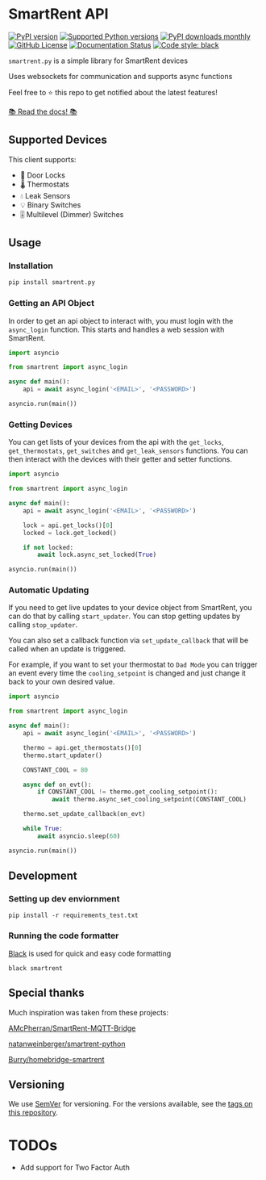 # SmartRent API

[![PyPI version][pypi-version-badge]](https://pypi.org/project/smartrent-py/)
[![Supported Python versions][supported-versions-badge]](https://pypi.org/project/smartrent-py/)
[![PyPI downloads monthly][m-downloads-badge]](https://pypistats.org/packages/smartrent-py)
[![GitHub License][license-badge]](LICENSE.txt)
[![Documentation Status][docs-badge]](https://smartrentpy.readthedocs.io/en/latest/?badge=latest)
[![Code style: black][black-badge]](https://github.com/psf/black)

`smartrent.py` is a simple library for SmartRent devices

Uses websockets for communication and supports async functions

Feel free to ⭐️ this repo to get notified about the latest features!

[📚 Read the docs! 📚](https://smartrentpy.readthedocs.io)
## Supported Devices
This client supports:
* 🔐 Door Locks
* 🌡 Thermostats
* 💧 Leak Sensors
* 💡 Binary Switches
* 🎚 Multilevel (Dimmer) Switches


## Usage

### Installation

```bash
pip install smartrent.py
```

### Getting an API Object
In order to get an api object to interact with, you must login with the `async_login` function. This starts and handles a web session with SmartRent.

```python
import asyncio

from smartrent import async_login

async def main():
    api = await async_login('<EMAIL>', '<PASSWORD>')

asyncio.run(main())
```

### Getting Devices
You can get lists of your devices from the api with the `get_locks`, `get_thermostats`, `get_switches` and `get_leak_sensors` functions. You can then interact with the devices with their getter and setter functions.

```python
import asyncio

from smartrent import async_login

async def main():
    api = await async_login('<EMAIL>', '<PASSWORD>')

    lock = api.get_locks()[0]
    locked = lock.get_locked()

    if not locked:
        await lock.async_set_locked(True)

asyncio.run(main())
```

### Automatic Updating
If you need to get live updates to your device object from SmartRent, you can do that by calling `start_updater`. You can stop getting updates by calling `stop_updater`.

You can also set a callback function via `set_update_callback` that will be called when an update is triggered.

For example, if you want to set your thermostat to `Dad Mode` you can trigger an event every time the `cooling_setpoint` is changed and just change it back to your own desired value.
```python
import asyncio

from smartrent import async_login

async def main():
    api = await async_login('<EMAIL>', '<PASSWORD>')

    thermo = api.get_thermostats()[0]
    thermo.start_updater()

    CONSTANT_COOL = 80

    async def on_evt():
        if CONSTANT_COOL != thermo.get_cooling_setpoint():
            await thermo.async_set_cooling_setpoint(CONSTANT_COOL)

    thermo.set_update_callback(on_evt)

    while True:
        await asyncio.sleep(60)

asyncio.run(main())
```

## Development
### Setting up dev enviornment

```
pip install -r requirements_test.txt
```

### Running the code formatter
[Black](https://github.com/psf/black) is used for quick and easy code formatting

```
black smartrent
```

## Special thanks
Much inspiration was taken from these projects:

[AMcPherran/SmartRent-MQTT-Bridge](https://github.com/AMcPherran/SmartRent-MQTT-Bridge)

[natanweinberger/smartrent-python](https://github.com/natanweinberger/smartrent-python)

[Burry/homebridge-smartrent](https://github.com/Burry/homebridge-smartrent)
## Versioning

We use [SemVer](http://semver.org/) for versioning. For the versions available, see the [tags on this repository](https://github.com/your/project/tags).

# TODOs

* Add support for Two Factor Auth

[pypi-version-badge]: https://img.shields.io/pypi/v/smartrent-py.svg?logo=pypi&logoColor=FFE873&style=for-the-badge
[supported-versions-badge]: https://img.shields.io/pypi/pyversions/smartrent-py.svg?logo=python&logoColor=FFE873&style=for-the-badge
[downloads-badge]: https://static.pepy.tech/personalized-badge/smartrent-py?period=total&units=international_system&left_color=grey&right_color=orange&left_text=total%20downloads&style=for-the-badge
[m-downloads-badge]: https://img.shields.io/pypi/dm/smartrent-py.svg?style=for-the-badge
[license-badge]: https://img.shields.io/github/license/ZacheryThomas/smartrent.py.svg?style=for-the-badge
[docs-badge]: https://readthedocs.org/projects/smartrentpy/badge/?version=latest&style=for-the-badge
[black-badge]: https://img.shields.io/badge/code%20style-black-000000.svg?style=for-the-badge
